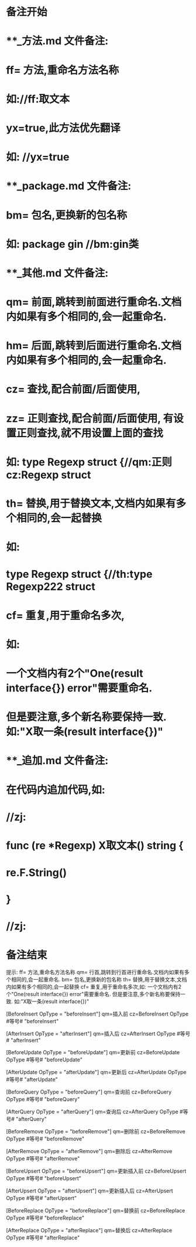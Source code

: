 # 备注开始
# **_方法.md 文件备注:
# ff= 方法,重命名方法名称
# 如://ff:取文本
#
# yx=true,此方法优先翻译
# 如: //yx=true

# **_package.md 文件备注:
# bm= 包名,更换新的包名称 
# 如: package gin //bm:gin类

# **_其他.md 文件备注:
# qm= 前面,跳转到前面进行重命名.文档内如果有多个相同的,会一起重命名.
# hm= 后面,跳转到后面进行重命名.文档内如果有多个相同的,会一起重命名.
# cz= 查找,配合前面/后面使用,
# zz= 正则查找,配合前面/后面使用, 有设置正则查找,就不用设置上面的查找
# 如: type Regexp struct {//qm:正则 cz:Regexp struct
#
# th= 替换,用于替换文本,文档内如果有多个相同的,会一起替换
# 如:
# type Regexp struct {//th:type Regexp222 struct
#
# cf= 重复,用于重命名多次,
# 如: 
# 一个文档内有2个"One(result interface{}) error"需要重命名.
# 但是要注意,多个新名称要保持一致. 如:"X取一条(result interface{})"

# **_追加.md 文件备注:
# 在代码内追加代码,如:
# //zj:
# func (re *Regexp) X取文本() string { 
# re.F.String()
# }
# //zj:
# 备注结束

提示:
ff= 方法,重命名方法名称
qm= 行首,跳转到行首进行重命名.文档内如果有多个相同的,会一起重命名.
bm= 包名,更换新的包名称
th= 替换,用于替换文本,文档内如果有多个相同的,会一起替换
cf= 重复,用于重命名多次,如: 一个文档内有2个"One(result interface{}) error"需要重命名.
 但是要注意,多个新名称要保持一致. 如:"X取一条(result interface{})"

[BeforeInsert OpType = "beforeInsert"]
qm=插入前
cz=BeforeInsert OpType #等号# "beforeInsert"

[AfterInsert OpType = "afterInsert"]
qm=插入后
cz=AfterInsert OpType #等号# "afterInsert"

[BeforeUpdate OpType = "beforeUpdate"]
qm=更新前
cz=BeforeUpdate OpType #等号# "beforeUpdate"

[AfterUpdate OpType = "afterUpdate"]
qm=更新后
cz=AfterUpdate OpType #等号# "afterUpdate"

[BeforeQuery OpType = "beforeQuery"]
qm=查询前
cz=BeforeQuery OpType #等号# "beforeQuery"

[AfterQuery OpType = "afterQuery"]
qm=查询后
cz=AfterQuery OpType #等号# "afterQuery"

[BeforeRemove OpType = "beforeRemove"]
qm=删除前
cz=BeforeRemove OpType #等号# "beforeRemove"

[AfterRemove OpType = "afterRemove"]
qm=删除后
cz=AfterRemove OpType #等号# "afterRemove"

[BeforeUpsert OpType = "beforeUpsert"]
qm=更新插入前
cz=BeforeUpsert OpType #等号# "beforeUpsert"

[AfterUpsert OpType = "afterUpsert"]
qm=更新插入后
cz=AfterUpsert OpType #等号# "afterUpsert"

[BeforeReplace OpType = "beforeReplace"]
qm=替换前
cz=BeforeReplace OpType #等号# "beforeReplace"

[AfterReplace OpType = "afterReplace"]
qm=替换后
cz=AfterReplace OpType #等号# "afterReplace"
